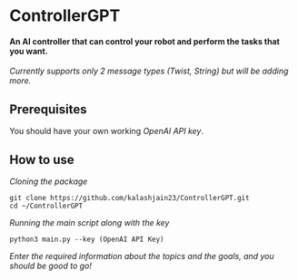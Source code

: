 # **ControllerGPT**
#### An AI controller that can control your robot and perform the tasks that you want.  
*Currently supports only 2 message types (Twist, String) but will be adding more.*

## **Prerequisites**
You should have your own working *OpenAI API key*.

## **How to use**
*Cloning the package*
```
git clone https://github.com/kalashjain23/ControllerGPT.git
cd ~/ControllerGPT
```
*Running the main script along with the key*
```
python3 main.py --key (OpenAI API Key)
``` 
*Enter the required information about the topics and the goals, and you should be good to go!*